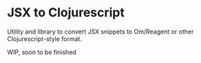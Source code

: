 # JSX to Clojurescript

Utility and library to convert JSX snippets to Om/Reagent or other Clojurescript-style format.

WIP, soon to be finished
